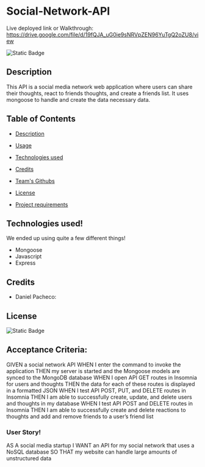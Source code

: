 # Social-Network-API

Live deployed link or Walkthrough: https://drive.google.com/file/d/19fQJA_uG0ie9sNRVpZEN96YuTgQ2oZU8/view

![Static Badge](https://img.shields.io/badge/MIT-license?label=license&labelColor=%2332CD30&color=%23A020F0&link=https%3A%2F%2Fopensource.org%2Flicense%2Fmit%2F)

## Description
This API is a social media network web application where users can share their thoughts, react to friends thoughts, and create a friends list. It uses mongoose to handle and create the data necessary data. 

  ## Table of Contents

- [Description](#description)

- [Usage](#usage)

- [Technologies used](#technologies-used)

- [Credits](#credits)

- [Team's Githubs](#team-githubs)

- [License](#license)

- [Project requirements](#project-requirements)


## Technologies used!
We ended up using quite a few different things!
- Mongoose
- Javascript
- Express

## Credits
- Daniel Pacheco: 

## License
![Static Badge](https://img.shields.io/badge/MIT-license?label=license&labelColor=%2332CD30&color=%23A020F0&link=https%3A%2F%2Fopensource.org%2Flicense%2Fmit%2F)


## Acceptance Criteria:
GIVEN a social network API
WHEN I enter the command to invoke the application
THEN my server is started and the Mongoose models are synced to the MongoDB database
WHEN I open API GET routes in Insomnia for users and thoughts
THEN the data for each of these routes is displayed in a formatted JSON
WHEN I test API POST, PUT, and DELETE routes in Insomnia
THEN I am able to successfully create, update, and delete users and thoughts in my database
WHEN I test API POST and DELETE routes in Insomnia
THEN I am able to successfully create and delete reactions to thoughts and add and remove friends to a user’s friend list


### User Story!
AS A social media startup
I WANT an API for my social network that uses a NoSQL database
SO THAT my website can handle large amounts of unstructured data
